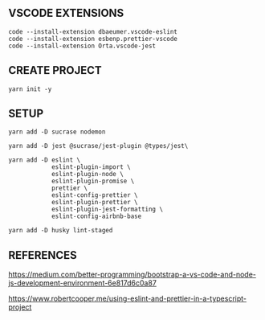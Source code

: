 ## VSCODE EXTENSIONS

```
code --install-extension dbaeumer.vscode-eslint
code --install-extension esbenp.prettier-vscode
code --install-extension Orta.vscode-jest
```

## CREATE PROJECT

```
yarn init -y
```

## SETUP

```
yarn add -D sucrase nodemon

yarn add -D jest @sucrase/jest-plugin @types/jest\

yarn add -D eslint \
            eslint-plugin-import \
            eslint-plugin-node \
            eslint-plugin-promise \
            prettier \
            eslint-config-prettier \
            eslint-plugin-prettier \
            eslint-plugin-jest-formatting \
            eslint-config-airbnb-base

yarn add -D husky lint-staged
```

## REFERENCES

https://medium.com/better-programming/bootstrap-a-vs-code-and-node-js-development-environment-6e817d6c0a87

https://www.robertcooper.me/using-eslint-and-prettier-in-a-typescript-project
